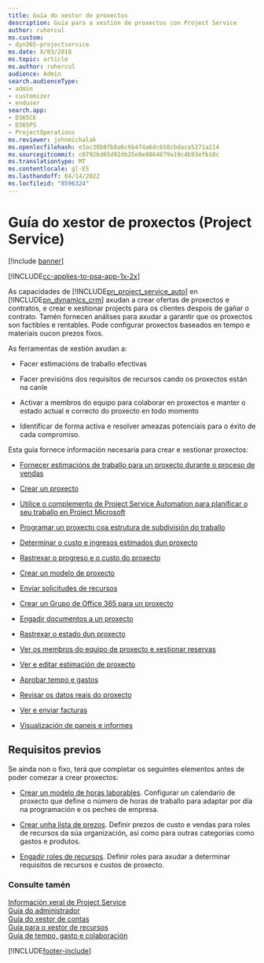 ```yaml
---
title: Guía do xestor de proxectos
description: Guía para a xestión de proxectos con Project Service
author: ruhercul
ms.custom:
- dyn365-projectservice
ms.date: 8/03/2018
ms.topic: article
ms.author: ruhercul
audience: Admin
search.audienceType:
- admin
- customizer
- enduser
search.app:
- D365CE
- D365PS
- ProjectOperations
ms.reviewer: johnmichalak
ms.openlocfilehash: e3ac30b8fb8a6c6b4f4a6dc658cbdaca5271a214
ms.sourcegitcommit: c0792bd65d92db25e0e8864879a19c4b93efb10c
ms.translationtype: MT
ms.contentlocale: gl-ES
ms.lasthandoff: 04/14/2022
ms.locfileid: "8596324"
---
```

# <a name="project-manager-guide-project-service"></a>Guía do xestor de proxectos (Project Service)

[!include [banner](../includes/psa-now-project-operations.md)]

[!INCLUDE[cc-applies-to-psa-app-1x-2x](../includes/cc-applies-to-psa-app-1x-2x.md)]

As capacidades de [!INCLUDE[pn_project_service_auto](../includes/pn-project-service-auto.md)] en [!INCLUDE[pn_dynamics_crm](../includes/pn-dynamics-crm.md)] axudan a crear ofertas de proxectos e contratos, e crear e xestionar projects para os clientes despois de gañar o contrato. Tamén fornecen análises para axudar a garantir que os proxectos son factibles e rentables. Pode configurar proxectos baseados en tempo e materiais oucon prezos fixos.  
  
 As ferramentas de xestión axudan a:  
  
-   Facer estimacións de traballo efectivas  
  
-   Facer previsións dos requisitos de recursos cando os proxectos están na canle  
  
-   Activar a membros do equipo para colaborar en proxectos e manter o estado actual e correcto do proxecto en todo momento  
  
-   Identificar de forma activa e resolver ameazas potenciais para o éxito de cada compromiso.  
  
Esta guía fornece información necesaria para crear e xestionar proxectos:  
  
-   [Fornecer estimacións de traballo para un proxecto durante o proceso de vendas](../psa/provide-estimates-project-during-sales-process.md)  
  
-   [Crear un proxecto](../psa/create-project.md)  
  
-   [Utilice o complemento de Project Service Automation para planificar o seu traballo en Project Microsoft](../psa/add-plan-work-microsoft-project.md)  
  
-   [Programar un proxecto coa estrutura de subdivisión do traballo](../psa/schedule-project-work-breakdown-structure.md)  
  
-   [Determinar o custo e ingresos estimados dun proxecto](../psa/determine-project-cost-revenue-estimates.md)  
  
-   [Rastrexar o progreso e o custo do proxecto](../psa/track-project-progress-cost.md)  
  
-   [Crear un modelo de proxecto](../psa/create-project-template.md)  
  
-   [Enviar solicitudes de recursos](../psa/submit-resource-requests.md)  
  
-   [Crear un Grupo de Office 365 para un proxecto](../psa/create-office-365-group-project.md)  
  
-   [Engadir documentos a un proxecto](../psa/add-documents-project.md)  
  
-   [Rastrexar o estado dun proxecto](../psa/track-project-status.md)  
  
-   [Ver os membros do equipo de proxecto e xestionar reservas](../psa/view-project-team-members-manage-bookings.md)  
  
-   [Ver e editar estimación de proxecto](../psa/view-edit-project-estimates.md)  
  
-   [Aprobar tempo e gastos](../psa/approve-time-expenses.md)  
  
-   [Revisar os datos reais do proxecto](../psa/review-project-actuals.md)  
  
-   [Ver e enviar facturas](../psa/view-send-invoices.md)  
  
-   [Visualización de paneis e informes](../psa/view-dashboards-reports.md)  
  
## <a name="prerequisites"></a>Requisitos previos  
 Se aínda non o fixo, terá que completar os seguintes elementos antes de poder comezar a crear proxectos:  
  
-   [Crear un modelo de horas laborables](../psa/create-work-hours-template.md). Configurar un calendario de proxecto que define o número de horas de traballo para adaptar por día na programación e os peches de empresa.  
  
-   [Crear unha lista de prezos](../psa/create-price-list.md). Definir prezos de custo e vendas para roles de recursos da súa organización, así como para outras categorías como gastos e produtos.  
  
-   [Engadir roles de recursos](../psa/add-resource-roles.md). Definir roles para axudar a determinar requisitos de recursos e custos de proxecto.  
  
### <a name="see-also"></a>Consulte tamén  
 [Información xeral de Project Service](../psa/overview.md)   
 [Guía do administrador](../psa/admin-guide.md)   
 [Guía do xestor de contas](../psa/account-manager-guide.md)   
 [Guía para o xestor de recursos](../psa/resource-manager-guide.md)   
 [Guía de tempo, gasto e colaboración](../psa/time-expense-collaboration-guide.md)



[!INCLUDE[footer-include](../includes/footer-banner.md)]

